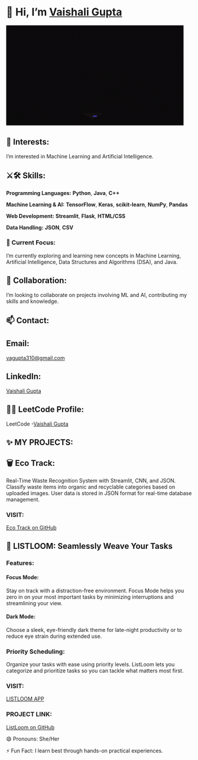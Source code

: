 


# 👋 Hi, I’m [Vaishali Gupta](https://github.com/vaishali312003)

![Fun GIF](giphy.gif)

## 👀 Interests:
I’m interested in Machine Learning and Artificial Intelligence.

## ⚔🛠 Skills:

 **Programming Languages:**
**Python**, **Java**, **C++**

 **Machine Learning & AI:**
**TensorFlow**, **Keras**, **scikit-learn**, **NumPy**, **Pandas**

 **Web Development:**
**Streamlit**, **Flask**, **HTML/CSS**

 **Data Handling:**
**JSON**, **CSV**

### 🌱 Current Focus: 
I’m currently exploring and learning new concepts in Machine Learning, Artificial Intelligence, Data Structures and Algorithms (DSA), and Java.

## 🧐 Collaboration: 
I’m looking to collaborate on projects involving ML and AI, contributing my skills and knowledge.

## 📫 Contact:

## Email:
vagupta310@gmail.com

## LinkedIn: 
[Vaishali Gupta](https://www.linkedin.com/in/vaishali-g-24b911221/)

## 👩‍💻 LeetCode Profile:
LeetCode -[Vaishali Gupta](https://leetcode.com/u/vaishali331/)

## ✨ MY PROJECTS:

## 🗑 Eco Track:
Real-Time Waste Recognition System with Streamlit, CNN, and JSON. Classify waste items into organic and recyclable categories based on uploaded images. User data is stored in JSON format for real-time database management.

### VISIT: 
[Eco Track on GitHub](https://github.com/vaishali312003/TRY)

## 📃 LISTLOOM: Seamlessly Weave Your Tasks

### Features:

#### Focus Mode: 
Stay on track with a distraction-free environment. Focus Mode helps you zero in on your most important tasks by minimizing interruptions and streamlining your view.

#### Dark Mode:
Choose a sleek, eye-friendly dark theme for late-night productivity or to reduce eye strain during extended use.

### Priority Scheduling:
Organize your tasks with ease using priority levels. ListLoom lets you categorize and prioritize tasks so you can tackle what matters most first.

### VISIT:
[LISTLOOM APP](https://list-loom-nine.vercel.app/)


### PROJECT LINK:
[ListLoom on GitHub](https://github.com/vaishali312003/ListLoom)

😄 Pronouns: She/Her

⚡ Fun Fact: I learn best through hands-on practical experiences.

